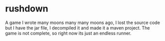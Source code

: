 # rushdown
A game I wrote many moons many many moons ago, I lost the source code but I have the jar file, I decompiled it and made it a maven project. The game is not complete, so right now its just an endless runner.

